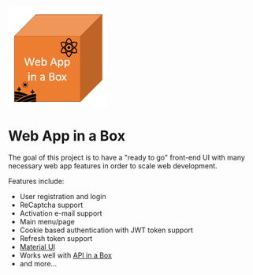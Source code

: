 <img src="./images/logo.png" width="200">

# Web App in a Box

The goal of this project is to have a "ready to go" front-end UI with many necessary web app features in order to scale web development.

Features include:

- User registration and login
- ReCaptcha support
- Activation e-mail support
- Main menu/page
- Cookie based authentication with JWT token support
- Refresh token support
- [Material UI](https://material-ui.com/)
- Works well with [API in a Box](https://github.com/hirre/api-in-a-box)
- and more...
